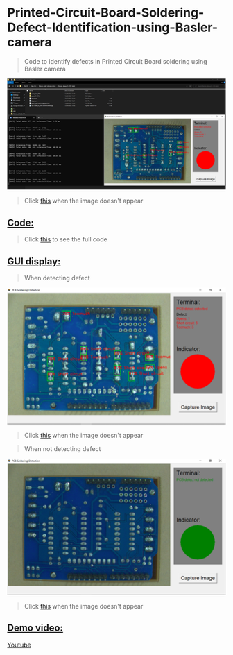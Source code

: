 # Printed-Circuit-Board-Soldering-Defect-Identification-using-Basler-camera

>Code to identify defects in Printed Circuit Board soldering using Basler camera

![Result](https://github.com/charlierolando/Printed-Circuit-Board-Soldering-Defect-Identification-using-Basler-camera/blob/main/images/images1.png)

>Click [this](https://github.com/charlierolando/Printed-Circuit-Board-Soldering-Defect-Identification-using-Basler-camera/blob/main/images/images1.png) when the image doesn't appear

## [Code:](#code)

>Click [this](https://github.com/charlierolando/Printed-Circuit-Board-Soldering-Defect-Identification-using-Basler-camera/blob/main/source/) to see the full code

## [GUI display:](#gui-display)

>When detecting defect

![Result](https://github.com/charlierolando/Printed-Circuit-Board-Soldering-Defect-Identification-using-Basler-camera/blob/main/images/images2.png)

>Click [this](https://github.com/charlierolando/Printed-Circuit-Board-Soldering-Defect-Identification-using-Basler-camera/blob/main/images/images2.png) when the image doesn't appear

>When not detecting defect

![Result](https://github.com/charlierolando/Printed-Circuit-Board-Soldering-Defect-Identification-using-Basler-camera/blob/main/images/images3.png)

>Click [this](https://github.com/charlierolando/Printed-Circuit-Board-Soldering-Defect-Identification-using-Basler-camera/blob/main/images/images3.png) when the image doesn't appear

## [Demo video:](#demo-video)

[Youtube](https://youtu.be/_U8-5DFG6SM?si=xRCr6hSDV2Wlylus)